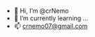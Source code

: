 - 👋 Hi, I’m @crNemo
- 🌱 I’m currently learning ...
- 📫 crnemo07@gmail.com

<!---
crNemo/crNemo is a ✨ special ✨ repository because its `README.md` (this file) appears on your GitHub profile.
You can click the Preview link to take a look at your changes.
--->
